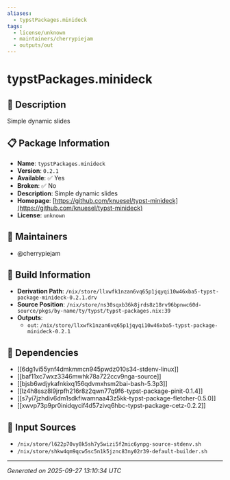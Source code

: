 ```yaml
---
aliases:
  - typstPackages.minideck
tags:
  - license/unknown
  - maintainers/cherrypiejam
  - outputs/out
---
```


# typstPackages.minideck

## 📝 Description

Simple dynamic slides

## 📋 Package Information

- **Name**: `typstPackages.minideck`
- **Version**: `0.2.1`
- **Available**: ✅ Yes
- **Broken**: ✅ No
- **Description**: Simple dynamic slides
- **Homepage**: [https://github.com/knuesel/typst-minideck](https://github.com/knuesel/typst-minideck)
- **License**: `unknown`
## 👥 Maintainers

- @cherrypiejam


## 🔧 Build Information

- **Derivation Path**: `/nix/store/llxwfk1nzan6vq65p1jqyqi10w46xba5-typst-package-minideck-0.2.1.drv`
- **Source Position**: `/nix/store/ns30sqxb36k8jrds8z18rv96bpnwc60d-source/pkgs/by-name/ty/typst/typst-packages.nix:39`
- **Outputs**:
  - `out`:  `/nix/store/llxwfk1nzan6vq65p1jqyqi10w46xba5-typst-package-minideck-0.2.1`

## 🔗 Dependencies

- [[6dg1vi55ynf4dmkmmcn945pwdz010s34-stdenv-linux]]
- [[baf11xc7wxz3346mwhk78a722ccv9nga-source]]
- [[bjsb6wdjykafnkixq156qdvmxhsm2bai-bash-5.3p3]]
- [[lz4h8ssz8l9jrpfh216r8z2qwn77q9f6-typst-package-pinit-0.1.4]]
- [[s7yi7jzhdiv6dm1sdkfiwamnaa43z5kk-typst-package-fletcher-0.5.0]]
- [[xwvp73p9pr0inidqycif4d57zivq6hbc-typst-package-cetz-0.2.2]]

## 📁 Input Sources

- `/nix/store/l622p70vy8k5sh7y5wizi5f2mic6ynpg-source-stdenv.sh`
- `/nix/store/shkw4qm9qcw5sc5n1k5jznc83ny02r39-default-builder.sh`

---
*Generated on 2025-09-27 13:10:34 UTC*
